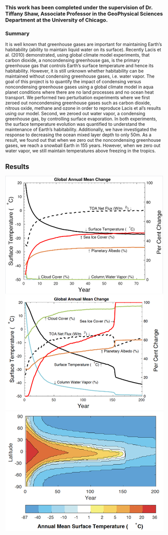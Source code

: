 ### This work has been completed under the supervision of Dr. Tiffany Shaw, Associate Professor in the GeoPhysical Sciences Department at the University of Chicago. 

### Summary 
It is well known that greenhouse gases are important for maintaining Earth’s habitability (ability to maintain liquid water on its surface). Recently Lacis et al. (2010) demonstrated, using global climate model experiments, that carbon dioxide, a noncondensing greenhouse gas, is the primary greenhouse gas that controls Earth’s surface temperature and hence its habitability. However, it is still unknown whether habitability can be maintained without condensing greenhouse gases, i.e. water vapor. The goal of this project is to quantify the impact of condensing versus noncondensing greenhouse gases using a global climate model in aqua planet conditions where there are no land processes and no ocean heat transport. We performed two perturbation experiments where we first zeroed out noncondensing greenhouse gases such as carbon dioxide, nitrous oxide, methane and ozone in order to reproduce Lacis et al’s results using our model. Second, we zeroed out water vapor, a condensing greenhouse gas, by controlling surface evaporation. In both experiments, the surface temperature evolution was quantified to understand the maintenance of Earth’s habitability. Additionally, we have investigated the response to decreasing the ocean mixed layer depth to only 50m. As a result, we found out that when we zero out the noncondensing greenhouse gases, we reach a snowball Earth in 155 years. However, when we zero out water vapor, we still maintain temperatures above freezing in the tropics. 

## Results
 ![picture alt](https://github.com/myoussef660/Geophysics/blob/master/beta0_50m_6parameters.PNG "beta0_50m_6params")
![picture alt](https://github.com/myoussef660/Geophysics/blob/master/noGHG_250_6parameters.png "noGHG_250m_6params")
![picture alt](https://github.com/myoussef660/Geophysics/blob/master/noGHG_250m.png "noGHG_250m")
